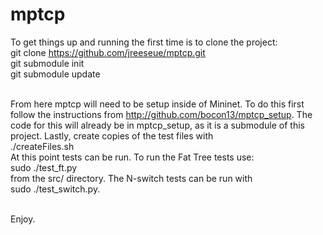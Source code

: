 mptcp
=====
To get things up and running the first time is to clone the project: <br/>
git clone https://github.com/jreeseue/mptcp.git <br/>
git submodule init <br/>
git submodule update <br/><br/>

From here mptcp will need to be setup inside of Mininet. To do this first
follow the instructions from http://github.com/bocon13/mptcp_setup. The code
for this will already be in mptcp_setup, as it is a submodule of this
project. Lastly, create copies of the test files with <br/>
./createFiles.sh <br/>
At this point tests can be run. To run the Fat Tree tests use: <br/>
sudo ./test_ft.py <br/> from the src/ directory. The N-switch tests can be
run with <br/>
sudo ./test_switch.py. <br/><br/>

Enjoy.
